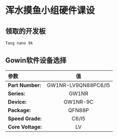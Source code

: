 # 浑水摸鱼小组硬件课设 #  

## 领取的开发板 ##

```markdown
Tang nano 9k
```

## Gowin软件设备选择 ##

| 参数 | 值 |
| :----- | :-----: |
| **Part Number:** | GW1NR-LV9QN88PC6/I5 |
| **Series:** | GW1NR |
| **Device:** | GW1NR-9C |
| **Package:** | QFN88P |
| **Speed Grade:** | C6/I5 |
| **Core Voltage:** | LV |
